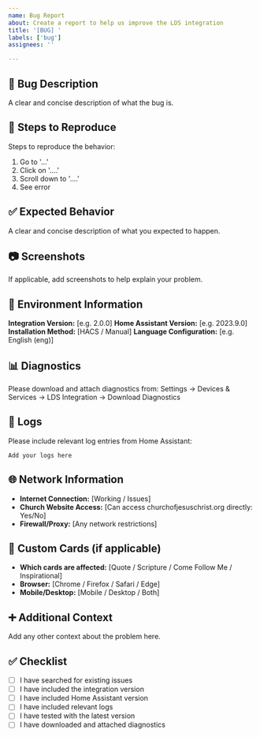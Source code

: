 ```yaml
---
name: Bug Report
about: Create a report to help us improve the LDS integration
title: '[BUG] '
labels: ['bug']
assignees: ''

---
```


## 🐛 Bug Description
A clear and concise description of what the bug is.

## 🔄 Steps to Reproduce
Steps to reproduce the behavior:
1. Go to '...'
2. Click on '....'
3. Scroll down to '....'
4. See error

## ✅ Expected Behavior
A clear and concise description of what you expected to happen.

## 📷 Screenshots
If applicable, add screenshots to help explain your problem.

## 🔧 Environment Information
**Integration Version:** [e.g. 2.0.0]
**Home Assistant Version:** [e.g. 2023.9.0]
**Installation Method:** [HACS / Manual]
**Language Configuration:** [e.g. English (eng)]

## 📊 Diagnostics
Please download and attach diagnostics from:
Settings → Devices & Services → LDS Integration → Download Diagnostics

## 📝 Logs
Please include relevant log entries from Home Assistant:
```
Add your logs here
```

## 🌐 Network Information
- **Internet Connection:** [Working / Issues]
- **Church Website Access:** [Can access churchofjesuschrist.org directly: Yes/No]
- **Firewall/Proxy:** [Any network restrictions]

## 📱 Custom Cards (if applicable)
- **Which cards are affected:** [Quote / Scripture / Come Follow Me / Inspirational]
- **Browser:** [Chrome / Firefox / Safari / Edge]
- **Mobile/Desktop:** [Mobile / Desktop / Both]

## ➕ Additional Context
Add any other context about the problem here.

## ✅ Checklist
- [ ] I have searched for existing issues
- [ ] I have included the integration version
- [ ] I have included Home Assistant version
- [ ] I have included relevant logs
- [ ] I have tested with the latest version
- [ ] I have downloaded and attached diagnostics
